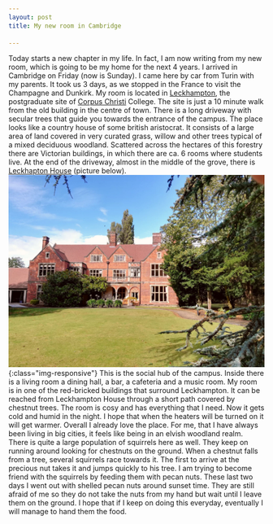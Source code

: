 ```yaml
---
layout: post
title: My new room in Cambridge

---
```


Today starts a new chapter in my life.
In fact, I am now writing from my new room, which is going to be my home for the next 4 years. I arrived in Cambridge on Friday (now is Sunday). I came here by car from Turin with my parents. It took us 3 days, as we stopped in the France to visit the Champagne and Dunkirk.
My room is located in [Leckhampton](https://en.wikipedia.org/wiki/Leckhampton,_Corpus_Christi_College,_Cambridge), the postgraduate site of [Corpus Christi](https://en.wikipedia.org/wiki/Corpus_Christi_College,_Cambridge) College.
The site is just a 10 minute walk from the old building in the centre of town. There is a long driveway with secular trees that guide you towards the entrance of the campus. The place looks like a country house of some british aristocrat. It consists of a large area of land covered in very curated grass, willow and other trees typical of a mixed deciduous woodland. Scattered across the hectares of this forestry there are Victorian buildings, in which there are ca. 6 rooms where students live. At the end of the driveway, almost in the middle of the grove, there is [Leckhapton House](https://www.corpus.cam.ac.uk/conferences/function-rooms/leckhampton-house) (picture below).  
![Leckhampton](/assets/figs/leckhouse.jpg){:class="img-responsive"}
This is the social hub of the campus. Inside there is a living room a dining hall, a bar, a cafeteria and a music room.
My room is in one of the red-bricked buildings that surround Leckhampton. It can be reached from Leckhampton House through a short path covered by chestnut trees. The room is cosy and has everything that I need. Now it gets cold and humid in the night. I hope that when the heaters will be turned on it will get warmer.
Overall I already love the place. For me, that I have always been living in big cities, it feels like being in an elvish woodland realm. There is quite a large population of squirrels here as well. They keep on running around looking for chestnuts on the ground. When a chestnut falls from a tree, several squirrels race towards it. The first to arrive at the precious nut takes it and jumps quickly to his tree. I am trying to become friend with the squirrels by feeding them with pecan nuts. These last two days I went out with shelled pecan nuts around sunset time. They are still afraid of me so they do not take the nuts from my hand but wait until I leave them on the ground. I hope that if I keep on doing this everyday, eventually I will manage to hand them the food.
